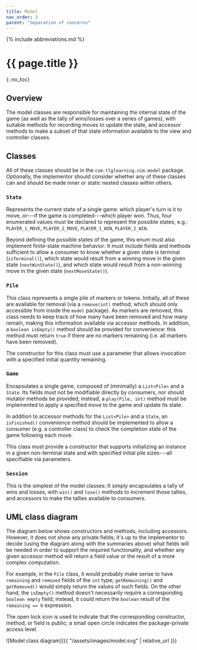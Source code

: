```yaml
---
title: Model
nav_order: 3
parent: "Separation of concerns"
---
```


{% include abbreviations.md %}

# {{ page.title }}
{:.no_toc}

## Overview

The model classes are responsible for maintaining the internal state of the game (as well as the tally of wins/losses over a series of games), with suitable methods for recording moves to update the state, and accessor methods to make a subset of that state information available to the view and controller classes.

## Classes

All of these classes should be in the `com.tlglearning.nim.model` package. Optionally, the implementor should consider whether any of these classes can and should be made inner or static nested classes within others.

### `State`

Represents the current state of a single game: which player's turn is it to move, or---if the game is completed---which player won. Thus, four enumerated values must be declared to represent the possible states, e.g.: `PLAYER_1_MOVE`, `PLAYER_2_MOVE`, `PLAYER_1_WIN`, `PLAYER_2_WIN`.  

Beyond defining the possible states of the game, this enum must also implement finite-state machine behavior: It must include fields and methods sufficient to allow a consumer to know whether a given state is terminal (`isTerminal()`), which state would result from a winning move in the given state (`nextWinState()`), and which state would result from a non-winning move in the given state (`nextMoveState()`). 

### `Pile`

This class represents a single pile of markers or tokens. Initially, all of these are available for removal (via a `remove(int)` method, which should only accessible from inside the `model` package). As markers are removed, this class needs to keep track of how many have been removed and how many remain, making this information available via accessor methods. In addition, a `boolean isEmpty()` method should be provided for convenience: this method must return `true` if there are no markers remaining (i.e. all markers have been removed).

The constructor for this class must use a parameter that allows invocation with a specified initial quantity remaining.

### `Game`

Encapsulates a single game, composed of (minimally) a `List<Pile>` and a `State`. Its fields must not be modifiable directly by consumers, nor should mutator methods be provided; instead, a `play(Pile, int)` method must be implemented to apply a specified move to the game and update its state.

In addition to accessor methods for the `List<Pile>` and a `State`, an `isFinished()` convenience method should be implemented to allow a consumer (e.g. a controller class) to check the completion state of the game following each move.

This class must provide a constructor that supports initializing an instance in a given non-terminal state and with specified initial pile sizes---all specifiable via parameters.

### `Session`

This is the simplest of the model classes: It simply encapsulates a tally of wins and losses, with `win()` and `lose()` methods to increment those tallies, and accessors to make the tallies available to consumers.

## UML class diagram

The diagram below shows constructors and methods, including accessors. However, it does not show any private fields; it's up to the implementor to decide (using the diagram along with the summaries above) what fields will be needed in order to support the required functionality, and whether any given accessor method will return a field value or the result of a more complex computation. 

For example, in the `Pile` class, it would probably make sense to have `remaining` and `removed` fields of the `int` type; `getRemaining()` and `getRemoved()` would simply return the values of such fields. On the other hand, the `isEmpty()` method doesn't necessarily require a corresponding `boolean empty` field; instead, it could return the `boolean` result of the `remaining == 0` expression.

The open lock icon is used to indicate that the corresponding constructor, method, or field is public; a small open circle indicates the package-private access level.

![Model class diagram]({{ "/assets/images/model.svg" | relative_url }})